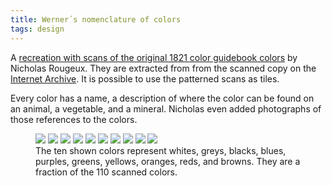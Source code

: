 ```yaml
---
title: Werner´s nomenclature of colors
tags: design
---
```

A [recreation with scans of the original 1821 color guidebook colors](https://www.c82.net/werner/) by Nicholas Rougeux. They are extracted from from the scanned copy on the [Internet Archive](https://archive.org/details/gri_c00033125012743312/page/n7/mode/2up). It is possible to use the patterned scans as tiles.

Every color has a name, a description of where the color can be found on an animal, a vegetable, and a mineral. Nicholas even added photographs of those references to the colors.

<figure>
<div class="grid grid-cols-5 gap-0">
<img src="/img/design/1-snow-white.jpg" class="m-0 w-full h-full">
<img src="/img/design/9-ash-grey.jpg" class="m-0 w-full h-full">
<img src="/img/design/23-velvet-black.jpg" class="m-0 w-full h-full">
<img src="/img/design/31-berlin-blue.jpg" class="m-0 w-full h-full">
<img src="/img/design/39-campanula-purple.jpg" class="m-0 w-full h-full">
<img src="/img/design/53-emerald-green.jpg" class="m-0 w-full h-full">
<img src="/img/design/66-gamboge-yellow.jpg" class="m-0 w-full h-full">
<img src="/img/design/78-orpiment-orange.jpg" class="m-0 w-full h-full">
<img src="/img/design/87-arterial-blood-red.jpg" class="m-0 w-full h-full">
<img src="/img/design/103-chestnut-brown.jpg" class="m-0 w-100 h-100 w-full h-full">
</div>
<figcaption>The ten shown colors represent whites, greys, blacks, blues, purples, greens, yellows, oranges, reds, and browns. They are a fraction of the 110 scanned colors.</figcaption>
</figure>
